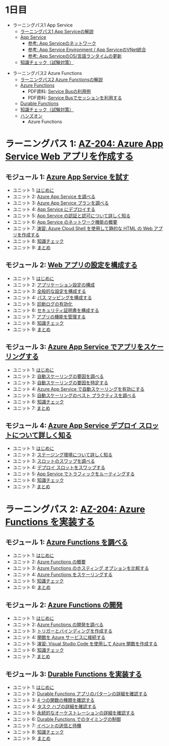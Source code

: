 # 1日目

- ラーニングパス1 App Service
  - [ラーニングパス1 App Serviceの解説](lp01.md)
  - [App Service](mod01.md)
    - [参考: App Serviceのネットワーク](appservice-network.md)
    - [参考: App Service Environment / App ServiceのVNet統合](app-service-vnet.md)
    - [参考: App ServiceのOS/言語ランタイムの更新](appservice-maintainance.md)
  - [知識チェック（試験対策）](check.md)
<!--
  - [ハンズオン](../handson/az-204.md)
  - 準備、App Service
-->
- ラーニングパス2 Azure Functions
  - [ラーニングパス2 Azure Functionsの解説](lp02.md)
  - [Azure Functions](mod02.md)
    - PDF資料: [Service Busの利用例](pdf/mod02/Azure%20Function%20Service%20Bus.pdf)
    - PDF資料: [Service Busでセッションを利用する](pdf/mod02/Service%20Bus%E3%82%BB%E3%83%83%E3%82%B7%E3%83%A7%E3%83%B3.pdf)
  - [Durable Functions](mod02-02-durable-functions.md)
  - [知識チェック（試験対策）](check.md)
  - [ハンズオン](../handson/az-204.md)
    - Azure Functions



# ラーニングパス 1: [AZ-204: Azure App Service Web アプリを作成する](https://docs.microsoft.com/ja-jp/learn/paths/create-azure-app-service-web-apps/)
## モジュール 1: [Azure App Service を試す](https://docs.microsoft.com/ja-jp/learn/modules/introduction-to-azure-app-service/)
- ユニット 1: [はじめに](https://docs.microsoft.com/ja-jp/learn/modules/introduction-to-azure-app-service/1-introduction)
- ユニット 2: [Azure App Service を調べる](https://docs.microsoft.com/ja-jp/learn/modules/introduction-to-azure-app-service/2-azure-app-service)
- ユニット 3: [Azure App Service プランを調べる](https://docs.microsoft.com/ja-jp/learn/modules/introduction-to-azure-app-service/3-azure-app-service-plans)
- ユニット 4: [App Service にデプロイする](https://docs.microsoft.com/ja-jp/learn/modules/introduction-to-azure-app-service/4-deploy-code-to-app-service)
- ユニット 5: [App Service の認証と認可について詳しく知る](https://docs.microsoft.com/ja-jp/learn/modules/introduction-to-azure-app-service/5-authentication-authorization-app-service)
- ユニット 6: [App Service のネットワーク機能の概要](https://docs.microsoft.com/ja-jp/learn/modules/introduction-to-azure-app-service/6-network-features)
- ユニット 7: [演習: Azure Cloud Shell を使用して静的な HTML の Web アプリを作成する](https://docs.microsoft.com/ja-jp/learn/modules/introduction-to-azure-app-service/7-create-html-web-app)
- ユニット 8: [知識チェック](https://docs.microsoft.com/ja-jp/learn/modules/introduction-to-azure-app-service/8-knowledge-check)
- ユニット 9: [まとめ](https://docs.microsoft.com/ja-jp/learn/modules/introduction-to-azure-app-service/9-summary)
## モジュール 2: [Web アプリの設定を構成する](https://docs.microsoft.com/ja-jp/learn/modules/configure-web-app-settings/)
- ユニット 1: [はじめに](https://docs.microsoft.com/ja-jp/learn/modules/configure-web-app-settings/1-introduction)
- ユニット 2: [アプリケーション設定の構成](https://docs.microsoft.com/ja-jp/learn/modules/configure-web-app-settings/2-configure-application-settings)
- ユニット 3: [全般的な設定を構成する](https://docs.microsoft.com/ja-jp/learn/modules/configure-web-app-settings/3-configure-general-settings)
- ユニット 4: [パス マッピングを構成する](https://docs.microsoft.com/ja-jp/learn/modules/configure-web-app-settings/4-configure-path-mappings)
- ユニット 5: [診断ログの有効化](https://docs.microsoft.com/ja-jp/learn/modules/configure-web-app-settings/5-enable-diagnostic-logging)
- ユニット 6: [セキュリティ証明書を構成する](https://docs.microsoft.com/ja-jp/learn/modules/configure-web-app-settings/6-configure-security-certificates)
- ユニット 7: [アプリの機能を管理する](https://docs.microsoft.com/ja-jp/learn/modules/configure-web-app-settings/7-manage-app-features)
- ユニット 8: [知識チェック](https://docs.microsoft.com/ja-jp/learn/modules/configure-web-app-settings/8-knowledge-check)
- ユニット 9: [まとめ](https://docs.microsoft.com/ja-jp/learn/modules/configure-web-app-settings/9-summary)
## モジュール 3: [Azure App Service でアプリをスケーリングする](https://docs.microsoft.com/ja-jp/learn/modules/scale-apps-app-service/)
- ユニット 1: [はじめに](https://docs.microsoft.com/ja-jp/learn/modules/scale-apps-app-service/1-introduction)
- ユニット 2: [自動スケーリングの要因を調べる](https://docs.microsoft.com/ja-jp/learn/modules/scale-apps-app-service/2-autoscale-factors)
- ユニット 3: [自動スケーリングの要因を特定する](https://docs.microsoft.com/ja-jp/learn/modules/scale-apps-app-service/3-app-service-autoscale-conditions-rules)
- ユニット 4: [Azure App Service で自動スケーリングを有効にする](https://docs.microsoft.com/ja-jp/learn/modules/scale-apps-app-service/4-autoscale-app-service)
- ユニット 5: [自動スケーリングのベスト プラクティスを調べる](https://docs.microsoft.com/ja-jp/learn/modules/scale-apps-app-service/5-autoscale-best-practices)
- ユニット 6: [知識チェック](https://docs.microsoft.com/ja-jp/learn/modules/scale-apps-app-service/6-knowledge-check)
- ユニット 7: [まとめ](https://docs.microsoft.com/ja-jp/learn/modules/scale-apps-app-service/7-summary)
## モジュール 4: [Azure App Service デプロイ スロットについて詳しく知る](https://docs.microsoft.com/ja-jp/learn/modules/understand-app-service-deployment-slots/)
- ユニット 1: [はじめに](https://docs.microsoft.com/ja-jp/learn/modules/understand-app-service-deployment-slots/1-introduction)
- ユニット 2: [ステージング環境について詳しく知る](https://docs.microsoft.com/ja-jp/learn/modules/understand-app-service-deployment-slots/2-app-service-staging-environments)
- ユニット 3: [スロットのスワップを調べる](https://docs.microsoft.com/ja-jp/learn/modules/understand-app-service-deployment-slots/3-app-service-slot-swapping)
- ユニット 4: [デプロイ スロットをスワップする](https://docs.microsoft.com/ja-jp/learn/modules/understand-app-service-deployment-slots/4-swap-deployment-slots)
- ユニット 5: [App Service でトラフィックをルーティングする](https://docs.microsoft.com/ja-jp/learn/modules/understand-app-service-deployment-slots/5-route-traffic-app-service)
- ユニット 6: [知識チェック](https://docs.microsoft.com/ja-jp/learn/modules/understand-app-service-deployment-slots/6-knowledge-check)
- ユニット 7: [まとめ](https://docs.microsoft.com/ja-jp/learn/modules/understand-app-service-deployment-slots/7-summary)
# ラーニングパス 2: [AZ-204: Azure Functions を実装する](https://docs.microsoft.com/ja-jp/learn/paths/implement-azure-functions/)
## モジュール 1: [Azure Functions を調べる](https://docs.microsoft.com/ja-jp/learn/modules/explore-azure-functions/)
- ユニット 1: [はじめに](https://docs.microsoft.com/ja-jp/learn/modules/explore-azure-functions/1-introduction)
- ユニット 2: [Azure Functions の概要](https://docs.microsoft.com/ja-jp/learn/modules/explore-azure-functions/2-azure-functions-overview)
- ユニット 3: [Azure Functions のホスティング オプションを比較する](https://docs.microsoft.com/ja-jp/learn/modules/explore-azure-functions/3-compare-azure-functions-hosting-options)
- ユニット 4: [Azure Functions をスケーリングする](https://docs.microsoft.com/ja-jp/learn/modules/explore-azure-functions/4-scale-azure-functions)
- ユニット 5: [知識チェック](https://docs.microsoft.com/ja-jp/learn/modules/explore-azure-functions/5-knowledge-check)
- ユニット 6: [まとめ](https://docs.microsoft.com/ja-jp/learn/modules/explore-azure-functions/6-summary)
## モジュール 2: [Azure Functions の開発](https://docs.microsoft.com/ja-jp/learn/modules/develop-azure-functions/)
- ユニット 1: [はじめに](https://docs.microsoft.com/ja-jp/learn/modules/develop-azure-functions/1-introduction)
- ユニット 2: [Azure Functions の開発を調べる](https://docs.microsoft.com/ja-jp/learn/modules/develop-azure-functions/2-azure-function-development-overview)
- ユニット 3: [トリガーとバインディングを作成する](https://docs.microsoft.com/ja-jp/learn/modules/develop-azure-functions/3-create-triggers-bindings)
- ユニット 4: [関数を Azure サービスに接続する](https://docs.microsoft.com/ja-jp/learn/modules/develop-azure-functions/4-connect-azure-services)
- ユニット 5: [演習: Visual Studio Code を使用して Azure 関数を作成する](https://docs.microsoft.com/ja-jp/learn/modules/develop-azure-functions/5-create-function-visual-studio-code)
- ユニット 6: [知識チェック](https://docs.microsoft.com/ja-jp/learn/modules/develop-azure-functions/6-knowledge-check)
- ユニット 7: [まとめ](https://docs.microsoft.com/ja-jp/learn/modules/develop-azure-functions/7-summary)
## モジュール 3: [Durable Functions を実装する](https://docs.microsoft.com/ja-jp/learn/modules/implement-durable-functions/)
- ユニット 1: [はじめに](https://docs.microsoft.com/ja-jp/learn/modules/implement-durable-functions/1-introduction)
- ユニット 2: [Durable Functions アプリのパターンの詳細を確認する](https://docs.microsoft.com/ja-jp/learn/modules/implement-durable-functions/2-durable-functions-overview)
- ユニット 3: [4 つの関数の種類を確認する](https://docs.microsoft.com/ja-jp/learn/modules/implement-durable-functions/3-durable-functions-types-features)
- ユニット 4: [タスク ハブの詳細を確認する](https://docs.microsoft.com/ja-jp/learn/modules/implement-durable-functions/4-durable-functions-task-hubs)
- ユニット 5: [永続的なオーケストレーションの詳細を確認する](https://docs.microsoft.com/ja-jp/learn/modules/implement-durable-functions/5-durable-orchestrations-overview)
- ユニット 6: [Durable Functions でのタイミングの制御](https://docs.microsoft.com/ja-jp/learn/modules/implement-durable-functions/6-timers-durable-functions)
- ユニット 7: [イベントの送信と待機](https://docs.microsoft.com/ja-jp/learn/modules/implement-durable-functions/7-external-events-durable-functions)
- ユニット 8: [知識チェック](https://docs.microsoft.com/ja-jp/learn/modules/implement-durable-functions/8-knowledge-check)
- ユニット 9: [まとめ](https://docs.microsoft.com/ja-jp/learn/modules/implement-durable-functions/9-summary)
